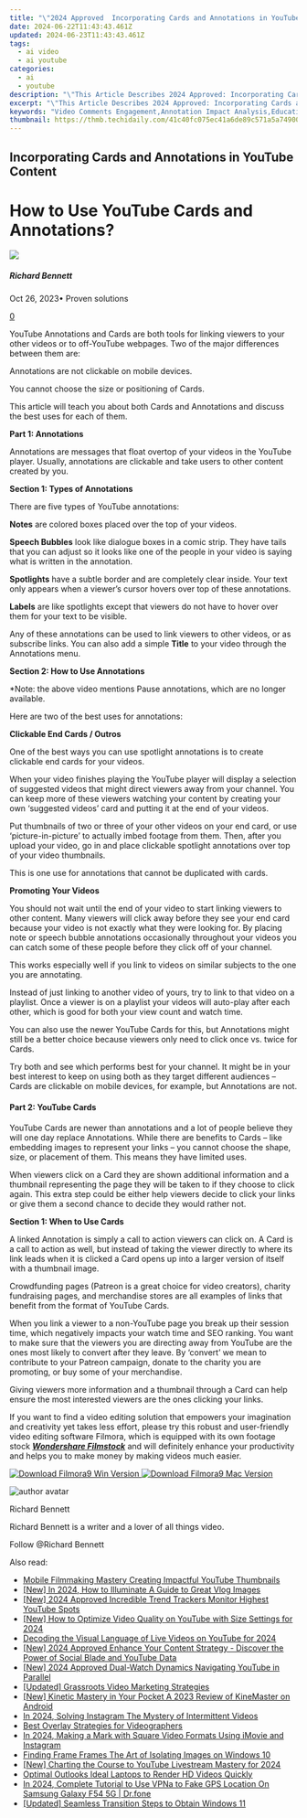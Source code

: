 ```yaml
---
title: "\"2024 Approved  Incorporating Cards and Annotations in YouTube Content\""
date: 2024-06-22T11:43:43.461Z
updated: 2024-06-23T11:43:43.461Z
tags:
  - ai video
  - ai youtube
categories:
  - ai
  - youtube
description: "\"This Article Describes 2024 Approved: Incorporating Cards and Annotations in YouTube Content\""
excerpt: "\"This Article Describes 2024 Approved: Incorporating Cards and Annotations in YouTube Content\""
keywords: "Video Comments Engagement,Annotation Impact Analysis,Educational Video Notes,Subtitle Enhancement,Interactive Streaming Boost,Content Personalization Tips,Feedback Loop Optimization"
thumbnail: https://thmb.techidaily.com/41c40fc075ec41a6de89c571a5a74900b640b77fd911558c6dd5abd8173773bf.jpg
---
```


## Incorporating Cards and Annotations in YouTube Content

# How to Use YouTube Cards and Annotations?

![](https://images.wondershare.com/filmora/article-images/richard-bennett.jpg)

##### Richard Bennett

 Oct 26, 2023• Proven solutions

[0](#commentsBoxSeoTemplate)

YouTube Annotations and Cards are both tools for linking viewers to your other videos or to off-YouTube webpages. Two of the major differences between them are:

Annotations are not clickable on mobile devices.

You cannot choose the size or positioning of Cards.

This article will teach you about both Cards and Annotations and discuss the best uses for each of them.

**Part 1: Annotations**

Annotations are messages that float overtop of your videos in the YouTube player. Usually, annotations are clickable and take users to other content created by you.

**Section 1: Types of Annotations**

There are five types of YouTube annotations:

**Notes** are colored boxes placed over the top of your videos.

**Speech Bubbles** look like dialogue boxes in a comic strip. They have tails that you can adjust so it looks like one of the people in your video is saying what is written in the annotation.

**Spotlights** have a subtle border and are completely clear inside. Your text only appears when a viewer’s cursor hovers over top of these annotations.

**Labels** are like spotlights except that viewers do not have to hover over them for your text to be visible.

Any of these annotations can be used to link viewers to other videos, or as subscribe links. You can also add a simple **Title** to your video through the Annotations menu.

**Section 2: How to Use Annotations**

\*Note: the above video mentions Pause annotations, which are no longer available.

Here are two of the best uses for annotations:

**Clickable End Cards / Outros**

One of the best ways you can use spotlight annotations is to create clickable end cards for your videos.

When your video finishes playing the YouTube player will display a selection of suggested videos that might direct viewers away from your channel. You can keep more of these viewers watching your content by creating your own ‘suggested videos’ card and putting it at the end of your videos.

Put thumbnails of two or three of your other videos on your end card, or use ‘picture-in-picture’ to actually imbed footage from them. Then, after you upload your video, go in and place clickable spotlight annotations over top of your video thumbnails.

This is one use for annotations that cannot be duplicated with cards.

**Promoting Your Videos**

You should not wait until the end of your video to start linking viewers to other content. Many viewers will click away before they see your end card because your video is not exactly what they were looking for. By placing note or speech bubble annotations occasionally throughout your videos you can catch some of these people before they click off of your channel.

This works especially well if you link to videos on similar subjects to the one you are annotating.

Instead of just linking to another video of yours, try to link to that video on a playlist. Once a viewer is on a playlist your videos will auto-play after each other, which is good for both your view count and watch time.

You can also use the newer YouTube Cards for this, but Annotations might still be a better choice because viewers only need to click once vs. twice for Cards.

Try both and see which performs best for your channel. It might be in your best interest to keep on using both as they target different audiences – Cards are clickable on mobile devices, for example, but Annotations are not.

#### **Part 2: YouTube Cards**

YouTube Cards are newer than annotations and a lot of people believe they will one day replace Annotations. While there are benefits to Cards – like embedding images to represent your links – you cannot choose the shape, size, or placement of them. This means they have limited uses.

When viewers click on a Card they are shown additional information and a thumbnail representing the page they will be taken to if they choose to click again. This extra step could be either help viewers decide to click your links or give them a second chance to decide they would rather not.

**Section 1: When to Use Cards**

A linked Annotation is simply a call to action viewers can click on. A Card is a call to action as well, but instead of taking the viewer directly to where its link leads when it is clicked a Card opens up into a larger version of itself with a thumbnail image.

Crowdfunding pages (Patreon is a great choice for video creators), charity fundraising pages, and merchandise stores are all examples of links that benefit from the format of YouTube Cards.

When you link a viewer to a non-YouTube page you break up their session time, which negatively impacts your watch time and SEO ranking. You want to make sure that the viewers you are directing away from YouTube are the ones most likely to convert after they leave. By ‘convert’ we mean to contribute to your Patreon campaign, donate to the charity you are promoting, or buy some of your merchandise.

Giving viewers more information and a thumbnail through a Card can help ensure the most interested viewers are the ones clicking your links.

If you want to find a video editing solution that empowers your imagination and creativity yet takes less effort, please try this robust and user-friendly video editing software Filmora, which is equipped with its own footage stock **_[Wondershare Filmstock](https://www.filmstocks.com/?fs%5Fchannel=ws)_** and will definitely enhance your productivity and helps you to make money by making videos much easier.

[![Download Filmora9 Win Version](https://images.wondershare.com/filmora/guide/download-btn-win.jpg) ](https://tools.techidaily.com/wondershare/filmora/download/) [![Download Filmora9 Mac Version](https://images.wondershare.com/filmora/guide/download-btn-mac.jpg) ](https://tools.techidaily.com/wondershare/filmora/download/)

![author avatar](https://images.wondershare.com/filmora/article-images/richard-bennett.jpg)

Richard Bennett

Richard Bennett is a writer and a lover of all things video.

Follow @Richard Bennett


<ins class="adsbygoogle"
     style="display:block"
     data-ad-format="autorelaxed"
     data-ad-client="ca-pub-7571918770474297"
     data-ad-slot="1223367746"></ins>



<ins class="adsbygoogle"
     style="display:block"
     data-ad-client="ca-pub-7571918770474297"
     data-ad-slot="8358498916"
     data-ad-format="auto"
     data-full-width-responsive="true"></ins>

<span class="atpl-alsoreadstyle">Also read:</span>
<div><ul>
<li><a href="https://youtube-zero.techidaily.com/e-filmmaking-mastery-creating-impactful-youtube-thumbnails/"><u>Mobile Filmmaking Mastery  Creating Impactful YouTube Thumbnails</u></a></li>
<li><a href="https://youtube-zero.techidaily.com/n-2024-how-to-illuminate-a-guide-to-great-vlog-images/"><u>[New] In 2024, How to Illuminate  A Guide to Great Vlog Images</u></a></li>
<li><a href="https://youtube-zero.techidaily.com/024-approved-incredible-trend-trackers-monitor-highest-youtube-spots/"><u>[New] 2024 Approved  Incredible Trend Trackers  Monitor Highest YouTube Spots</u></a></li>
<li><a href="https://youtube-zero.techidaily.com/ow-to-optimize-video-quality-on-youtube-with-size-settings-for-2024/"><u>[New] How to Optimize Video Quality on YouTube with Size Settings for 2024</u></a></li>
<li><a href="https://youtube-zero.techidaily.com/ing-the-visual-language-of-live-videos-on-youtube-for-2024/"><u>Decoding the Visual Language of Live Videos on YouTube for 2024</u></a></li>
<li><a href="https://youtube-zero.techidaily.com/024-approved-enhance-your-content-strategy-discover-the-power-of-social-blade-and-youtube-data/"><u>[New] 2024 Approved  Enhance Your Content Strategy - Discover the Power of Social Blade and YouTube Data</u></a></li>
<li><a href="https://youtube-zero.techidaily.com/024-approved-dual-watch-dynamics-navigating-youtube-in-parallel/"><u>[New] 2024 Approved  Dual-Watch Dynamics  Navigating YouTube in Parallel</u></a></li>
<li><a href="https://youtube-zero.techidaily.com/ed-grassroots-video-marketing-strategies/"><u>[Updated] Grassroots Video Marketing Strategies</u></a></li>
<li><a href="https://extra-guidance.techidaily.com/new-kinetic-mastery-in-your-pocket-a-2023-review-of-kinemaster-on-android/"><u>[New] Kinetic Mastery in Your Pocket  A 2023 Review of KineMaster on Android</u></a></li>
<li><a href="https://extra-support.techidaily.com/in-2024-solving-instagram-the-mystery-of-intermittent-videos/"><u>In 2024, Solving Instagram  The Mystery of Intermittent Videos</u></a></li>
<li><a href="https://extra-tips.techidaily.com/best-overlay-strategies-for-videographers/"><u>Best Overlay Strategies for Videographers</u></a></li>
<li><a href="https://instagram-clips.techidaily.com/in-2024-making-a-mark-with-square-video-formats-using-imovie-and-instagram/"><u>In 2024, Making a Mark with Square Video Formats Using iMovie and Instagram</u></a></li>
<li><a href="https://extra-lessons.techidaily.com/finding-frame-frames-the-art-of-isolating-images-on-windows-10/"><u>Finding Frame Frames  The Art of Isolating Images on Windows 10</u></a></li>
<li><a href="https://facebook-video-share.techidaily.com/new-charting-the-course-to-youtube-livestream-mastery-for-2024/"><u>[New] Charting the Course to YouTube Livestream Mastery for 2024</u></a></li>
<li><a href="https://extra-tips.techidaily.com/optimal-outlooks-ideal-laptops-to-render-hd-videos-quickly/"><u>Optimal Outlooks  Ideal Laptops to Render HD Videos Quickly</u></a></li>
<li><a href="https://review-topics.techidaily.com/in-2024-complete-tutorial-to-use-vpna-to-fake-gps-location-on-samsung-galaxy-f54-5g-drfone-by-drfone-virtual-android/"><u>In 2024, Complete Tutorial to Use VPNa to Fake GPS Location On Samsung Galaxy F54 5G | Dr.fone</u></a></li>
<li><a href="https://extra-approaches.techidaily.com/updated-seamless-transition-steps-to-obtain-windows-11/"><u>[Updated] Seamless Transition  Steps to Obtain Windows 11</u></a></li>
</ul></div>
